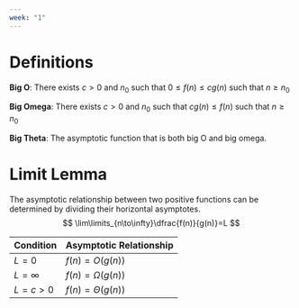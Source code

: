 ```yaml
---
week: "1"
---
```

# Definitions
**Big O**: There exists $c>0$ and $n_0$ such that $0\leq f(n)\leq cg(n)$ such that $n\geq n_0$

**Big Omega**: There exists $c>0$ and $n_0$ such that $cg(n)\leq f(n)$ such that $n\geq n_0$

**Big Theta**: The asymptotic function that is both big O and big omega. 

# Limit Lemma
The asymptotic relationship between two positive functions can be determined by dividing their horizontal asymptotes.  
$$
\lim\limits_{n\to\infty}\dfrac{f(n)}{g(n)}=L
$$

| Condition  | **Asymptotic Relationship** |
| ---------- | --------------------------- |
| $L=0$      | $f(n)=O(g(n))$              |
| $L=\infty$ | $f(n)=\Omega(g(n))$         |
| $L=c>0$    | $f(n)=\Theta(g(n))$         |
